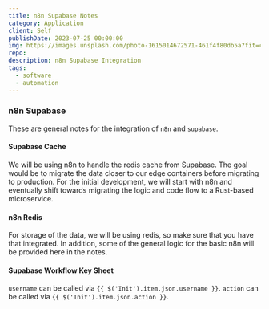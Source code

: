 ```yaml
---
title: n8n Supabase Notes
category: Application
client: Self
publishDate: 2023-07-25 00:00:00
img: https://images.unsplash.com/photo-1615014672571-461f4f80db5a?fit=crop&w=1400&h=700&q=75
repo:
description: n8n Supabase Integration
tags:
  - software
  - automation
---
```


### n8n Supabase

These are general notes for the integration of `n8n` and `supabase`.

#### Supabase Cache

We will be using n8n to handle the redis cache from Supabase.
The goal would be to migrate the data closer to our edge containers before migrating to production.
For the initial development, we will start with n8n and eventually shift towards migrating the logic and code flow to a Rust-based microservice.

#### n8n Redis

For storage of the data, we will be using redis, so make sure that you have that integrated. In addition, some of the general logic for the basic n8n will be provided here in the notes.

#### Supabase Workflow Key Sheet

`username` can be called via `{{ $('Init').item.json.username }}`.
`action` can be called via `{{ $('Init').item.json.action }}`.

